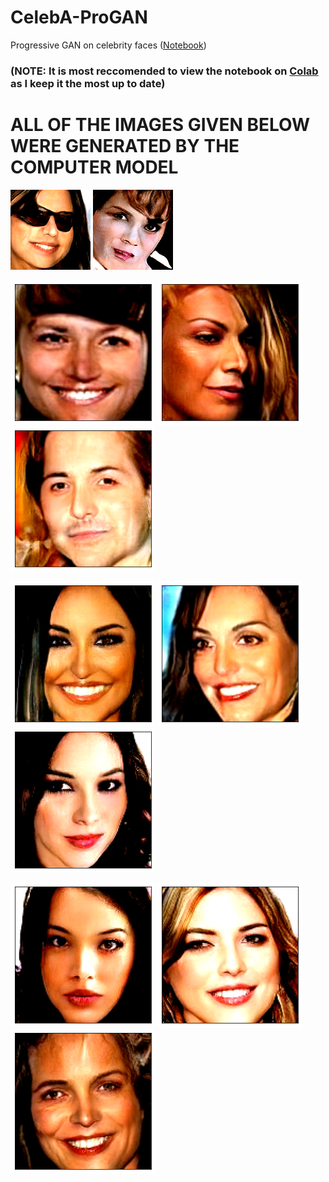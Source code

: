 # CelebA-ProGAN
Progressive GAN on celebrity faces (<a href="https://colab.research.google.com/drive/1jJSvIb0ShUrpKcis66MurtWwKEDUd8Xs" target="_blank">Notebook</a>)
### (**NOTE:** It is most reccomended to view the notebook on <a href="https://colab.research.google.com/drive/1jJSvIb0ShUrpKcis66MurtWwKEDUd8Xs" target="_blank">Colab</a> as I keep it the most up to date)

# **ALL OF THE IMAGES GIVEN BELOW WERE GENERATED BY THE COMPUTER MODEL**

<img src="media/anim1.gif"> <img src="media/anim2.gif">

<img src="media/img1.png"> <img src="media/img2.png"> <img src="media/img3_fix.png">

<img src="media/img4.png"> <img src="media/img5.png"> <img src="media/img6.png">

<img src="media/img7.png"> <img src="media/img8.png"> <img src="media/img9.png">
